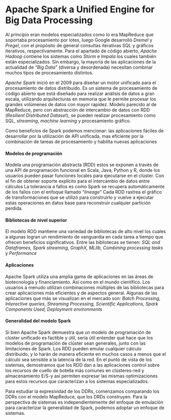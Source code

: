 # Apache Spark a Unified Engine for Big Data Processing
Al principio eran modelos especializados como  lo era MapReduce que soportaba procesamiento por lotes, luego Google desarrolló *Dremel* y *Pregel*, con el propósito de general consultas iterativas SQL y gráficos iterativos, respectivamente. Para el apartado de código abierto, *Apache Hadoop* contiene los sistemas como *Storm* e *Impala* los cuales también están especializados. Sin embargo, la mayoría de las aplicaciones de la actualidad de *“Big Data”* (diversa y desordenada) necesitan combinar muchos tipos de procesamiento distintos.

*Apache Spark* inició en el 2009 para diseñar un motor unificado para el procesamiento de datos distribuido. Es un sistema de procesamiento de código abierto que está diseñado para realizar análisis de datos a gran escala, utilizando arquitecturas en memoria que le permite procesar los grandes volúmenes de datos con mayor rapidez. Modelo parecido al de MapReduce, pero con abstracción de intercambio de datos con RDD (*Resilient Distributed Dataset*), se pueden realizar procesamiento como SQL, *streaming*, *machine learning* y procesamiento gráfico.

Como beneficios de Spark podemos mencionar: las aplicaciones fáciles de desarrollar por la utilización de API unificada, mas eficiente por la combinación de tareas de procesamiento y habilita nuevas aplicaciones 

#### Modelos de programación
Modela una programación abstracta (RDD) estos se exponen a través de una API de programación funcional en Scala, Java, Python y R, donde los usuarios pueden pasar funciones locales para ejecutarse en el clúster. Con el fin de obtener soporte explícito para el intercambio de datos entre cálculos 
La tolerancia a fallos es como Spark se recupera automáticamente de los fallos con el enfoque llamado “*lineage*”  Cada RDD rastrea el gráfico de transformaciones que se utilizó para construirlo y vuelve a ejecutar estas operaciones en datos base para reconstruir cualquier partición perdida. 

#### Bibliotecas de nivel superior
El modelo RDD mantiene una variedad de bibliotecas de alto nivel los cuales a algunas logran un rendimiento de vanguardia en cada tarea a tiempo que ofrecen beneficios significativos. Entre las bibliotecas se tienen: *SQL and Dataframes, Spark streaming, GraphX, MLlib, Combining processing tasks* y *Performance*

#### Aplicaciones
Apache Spark utiliza una amplia gama de aplicaciones en las áreas de biotecnología y financiamiento. Así como en el mundo científico. Los usuarios a menudo utilizan combinaciones múltiples de las bibliotecas para crear aplicaciones más eficientes y de aspectos general. Algunas de las aplicaciones que más se visualizan en el mercado son: *Batch Processing, Interactive queries, Streaming Processing, Scientific Applications, Spark Components Used, Deployment environments*

#### Generalidad del modelo Spark
Si bien Apache Spark demuestra que un modelo de programación de clúster unificado es factible y útil, sería útil entender qué hace que los modelos de programación de clúster sean generales, junto con las limitaciones de Spark. Los RDD pueden emular cualquier cálculo distribuido, y lo harán de manera eficiente en muchos casos a menos que el cálculo sea sensible a la latencia de la red. En el punto de vista de los sistemas, demostramos que los RDD dan a las aplicaciones control sobre los recursos de cuello de botella más comunes en clústeres-red y almacenamiento E/S-y así permiten expresar las mismas optimizaciones para estos recursos que caracterizan a los sistemas especializados. 

Para estudiar la expresividad de los DDRs, comenzamos comparando los DDRs con el modelo MapReduce, que los DRDs construyen. Para la perspectiva de sistemas es independientemente del enfoque de emulación para caracterizar la generalidad de Spark, podemos adoptar un enfoque de sistemas.

